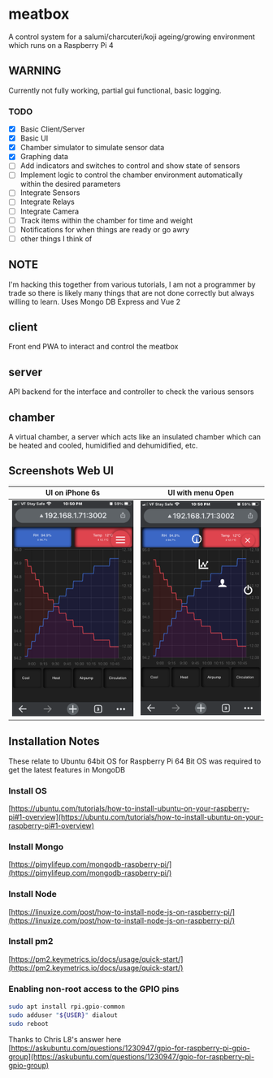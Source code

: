 # meatbox
A control system for a salumi/charcuteri/koji ageing/growing environment which runs on a Raspberry Pi 4

## WARNING
Currently not fully working, partial gui functional, basic logging.
### TODO
- [x] Basic Client/Server
- [x] Basic UI
- [x] Chamber simulator to simulate sensor data
- [x] Graphing data
- [ ] Add indicators and switches to control and show state of sensors
- [ ] Implement logic to control the chamber environment automatically within the desired parameters
- [ ] Integrate Sensors
- [ ] Integrate Relays
- [ ] Integrate Camera
- [ ] Track items within the chamber for time and weight
- [ ] Notifications for when things are ready or go awry
- [ ] other things I think of

## NOTE
I'm hacking this together from various tutorials, I am not a programmer by trade so there is likely many things that are not done correctly but always willing to learn.
Uses Mongo DB Express and Vue 2

## client
Front end PWA to interact and control the meatbox

## server
API backend for the interface and controller to check the various sensors

## chamber
A virtual chamber, a server which acts like an insulated chamber which can be heated and cooled, humidified and dehumidified, etc.

## Screenshots Web UI
UI on iPhone 6s | UI with menu Open
------------ | -------------
<img src="https://raw.githubusercontent.com/lobonz/meatbox/main/about/210317Screenshot_1.PNG" width="300" >|<img src="https://raw.githubusercontent.com/lobonz/meatbox/main/about/210317Screenshot_2.PNG" width="300" >

## Installation Notes
These relate to Ubuntu 64bit OS for Raspberry Pi
64 Bit OS was required to get the latest features in MongoDB

### Install OS
[https://ubuntu.com/tutorials/how-to-install-ubuntu-on-your-raspberry-pi#1-overview](https://ubuntu.com/tutorials/how-to-install-ubuntu-on-your-raspberry-pi#1-overview)

### Install Mongo
[https://pimylifeup.com/mongodb-raspberry-pi/](https://pimylifeup.com/mongodb-raspberry-pi/)

### Install Node
[https://linuxize.com/post/how-to-install-node-js-on-raspberry-pi/](https://linuxize.com/post/how-to-install-node-js-on-raspberry-pi/)

### Install pm2
[https://pm2.keymetrics.io/docs/usage/quick-start/](https://pm2.keymetrics.io/docs/usage/quick-start/)

### Enabling non-root access to the GPIO pins
```bash
sudo apt install rpi.gpio-common
sudo adduser "${USER}" dialout
sudo reboot
```
Thanks to Chris L8's answer here
[https://askubuntu.com/questions/1230947/gpio-for-raspberry-pi-gpio-group](https://askubuntu.com/questions/1230947/gpio-for-raspberry-pi-gpio-group)

